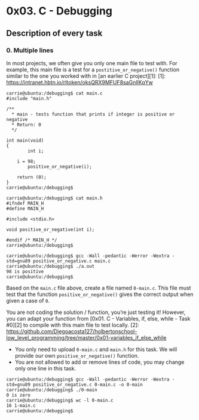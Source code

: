 # 0x03. C - Debugging

## Description of every task

### 0. Multiple lines

In most projects, we often give you only one main file to test with. For example, this main file is a test for a `postitive_or_negative()` function similar to the one you worked with in [an earlier C project][1]:
[1]: https://intranet.hbtn.io/rltoken/oksQRX9MFUF8saGnlIKqYw

~~~~
carrie@ubuntu:/debugging$ cat main.c
#include "main.h"

/**
  * main - tests function that prints if integer is positive or negative
  * Return: 0
  */

int main(void)
{
        int i;

	i = 98;
        positive_or_negative(i);

	return (0);
}
carrie@ubuntu:/debugging$
~~~~

~~~~
carrie@ubuntu:/debugging$ cat main.h
#ifndef MAIN_H
#define MAIN_H

#include <stdio.h>

void positive_or_negative(int i);

#endif /* MAIN_H */
carrie@ubuntu:/debugging$
~~~~

~~~~
carrie@ubuntu:/debugging$ gcc -Wall -pedantic -Werror -Wextra -std=gnu89 positive_or_negative.c main.c
carrie@ubuntu:/debugging$ ./a.out
98 is positive
carrie@ubuntu:/debugging$
~~~~

Based on the `main.c` file above, create a file named `0-main.c`. This file must test that the function `positive_or_negative()` gives the correct output when given a case of `0`.

You are not coding the solution / function, you’re just testing it! However, you can adapt your function from [0x01. C - Variables, if, else, while - Task #0][2] to compile with this main file to test locally.
[2]: https://github.com/Diegoacosta127/holbertonschool-low_level_programming/tree/master/0x01-variables_if_else_while

* You only need to upload `0-main.c` and `main.h` for this task. We will provide our own `positive_or_negative()` function.
* You are not allowed to add or remove lines of code, you may change only one line in this task.

~~~~
carrie@ubuntu:/debugging$ gcc -Wall -pedantic -Werror -Wextra -std=gnu89 positive_or_negative.c 0-main.c -o 0-main
carrie@ubuntu:/debugging$ ./0-main
0 is zero
carrie@ubuntu:/debugging$ wc -l 0-main.c
16 1-main.c
carrie@ubuntu:/debugging$
~~~~

